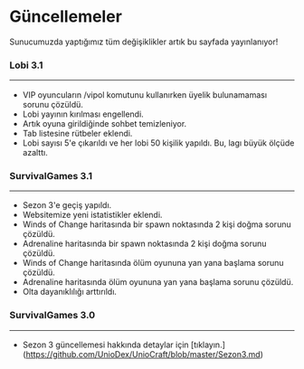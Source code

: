 # Güncellemeler
Sunucumuzda yaptığımız tüm değişiklikler artık bu sayfada yayınlanıyor!

### Lobi 3.1 <hr />
- VIP oyuncuların /vipol komutunu kullanırken üyelik bulunamaması sorunu çözüldü.
- Lobi yayının kırılması engellendi.
- Artık oyuna girildiğinde sohbet temizleniyor.
- Tab listesine rütbeler eklendi.
- Lobi sayısı 5'e çıkarıldı ve her lobi 50 kişilik yapıldı. Bu, lagı büyük ölçüde azalttı.

### SurvivalGames 3.1 <hr />
- Sezon 3'e geçiş yapıldı.
- Websitemize yeni istatistikler eklendi.
- Winds of Change haritasında bir spawn noktasında 2 kişi doğma sorunu çözüldü.
- Adrenaline haritasında bir spawn noktasında 2 kişi doğma sorunu çözüldü.
- Winds of Change haritasında ölüm oyununa yan yana başlama sorunu çözüldü.
- Adrenaline haritasında ölüm oyununa yan yana başlama sorunu çözüldü.
- Olta dayanıklılığı arttırıldı.

### SurvivalGames 3.0 <hr />
- Sezon 3 güncellemesi hakkında detaylar için [tıklayın.] (https://github.com/UnioDex/UnioCraft/blob/master/Sezon3.md)
